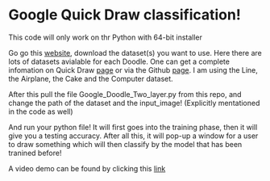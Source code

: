 # Google Quick Draw classification!

This code will only work on thr Python with 64-bit installer


Go go this [website](https://console.cloud.google.com/storage/browser/quickdraw_dataset/full/numpy_bitmap;tab=objects?pli=1&prefix=), download the dataset(s) you want to use. Here there are lots of datasets avialable for each Doodle. One can get a complete infomation on Quick Draw [page](https://quickdraw.withgoogle.com/) or via the Github [page](https://github.com/googlecreativelab/quickdraw-dataset). I am using the Line, the Airplane, the Cake and the Computer dataset. 


After this pull the file Google_Doodle_Two_layer.py from this repo, and change the path of the dataset and the input_image! (Explicitly mentationed in the code as well)

And run your python file! It will first goes into the training phase, then it will give you a testing accuracy. After all this, it will pop-up a window for a user to draw something which will then classify by the model that has been tranined before!

A video demo can be found by clicking this [link](https://www.youtube.com/watch?v=rriS3dYe02g&feature=youtu.be)
